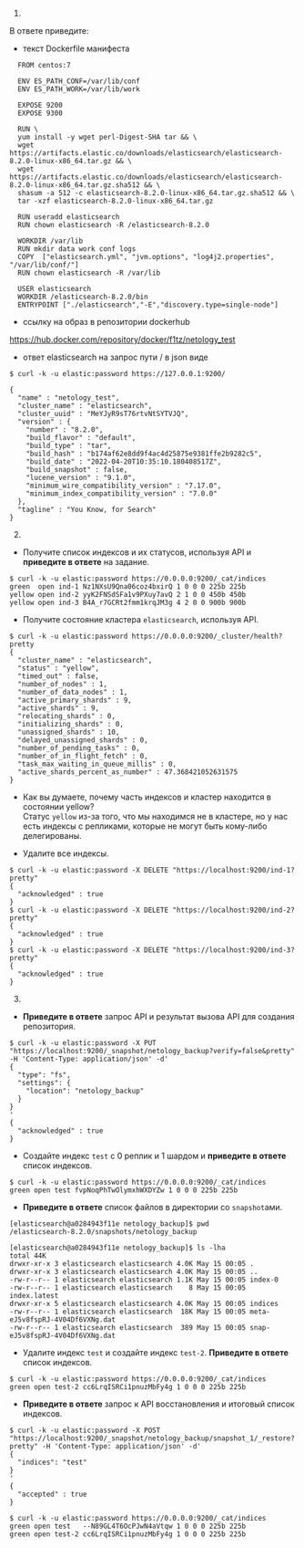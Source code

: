 1.  

В ответе приведите:

* текст Dockerfile манифеста
```
  FROM centos:7

  ENV ES_PATH_CONF=/var/lib/conf
  ENV ES_PATH_WORK=/var/lib/work

  EXPOSE 9200
  EXPOSE 9300

  RUN \
  yum install -y wget perl-Digest-SHA tar && \
  wget https://artifacts.elastic.co/downloads/elasticsearch/elasticsearch-8.2.0-linux-x86_64.tar.gz && \
  wget https://artifacts.elastic.co/downloads/elasticsearch/elasticsearch-8.2.0-linux-x86_64.tar.gz.sha512 && \
  shasum -a 512 -c elasticsearch-8.2.0-linux-x86_64.tar.gz.sha512 && \
  tar -xzf elasticsearch-8.2.0-linux-x86_64.tar.gz

  RUN useradd elasticsearch
  RUN chown elasticsearch -R /elasticsearch-8.2.0

  WORKDIR /var/lib
  RUN mkdir data work conf logs
  COPY  ["elasticsearch.yml", "jvm.options", "log4j2.properties", "/var/lib/conf/"]
  RUN chown elasticsearch -R /var/lib

  USER elasticsearch
  WORKDIR /elasticsearch-8.2.0/bin 
  ENTRYPOINT ["./elasticsearch","-E","discovery.type=single-node"]
```
  
* ссылку на образ в репозитории dockerhub  

https://hub.docker.com/repository/docker/f1tz/netology_test

* ответ elasticsearch на запрос пути / в json виде
  
```
$ curl -k -u elastic:password https://127.0.0.1:9200/

{
  "name" : "netology_test",
  "cluster_name" : "elasticsearch",
  "cluster_uuid" : "MeYJyR9sT76rtvNtSYTVJQ",
  "version" : {
    "number" : "8.2.0",
    "build_flavor" : "default",
    "build_type" : "tar",
    "build_hash" : "b174af62e8dd9f4ac4d25875e9381ffe2b9282c5",
    "build_date" : "2022-04-20T10:35:10.180408517Z",
    "build_snapshot" : false,
    "lucene_version" : "9.1.0",
    "minimum_wire_compatibility_version" : "7.17.0",
    "minimum_index_compatibility_version" : "7.0.0"
  },
  "tagline" : "You Know, for Search"
}
```
  
2.  
* Получите список индексов и их статусов, используя API и **приведите в ответе** на задание.
```
$ curl -k -u elastic:password https://0.0.0.0:9200/_cat/indices
green  open ind-1 Nz1NXsU9Qna06coz4bxirQ 1 0 0 0 225b 225b
yellow open ind-2 yyK2FNSdSFa1v9PXuy7avQ 2 1 0 0 450b 450b
yellow open ind-3 B4A_r7GCRt2fmm1krqJM3g 4 2 0 0 900b 900b
```
* Получите состояние кластера `elasticsearch`, используя API.
```
$ curl -k -u elastic:password https://0.0.0.0:9200/_cluster/health?pretty
{
  "cluster_name" : "elasticsearch",
  "status" : "yellow",
  "timed_out" : false,
  "number_of_nodes" : 1,
  "number_of_data_nodes" : 1,
  "active_primary_shards" : 9,
  "active_shards" : 9,
  "relocating_shards" : 0,
  "initializing_shards" : 0,
  "unassigned_shards" : 10,
  "delayed_unassigned_shards" : 0,
  "number_of_pending_tasks" : 0,
  "number_of_in_flight_fetch" : 0,
  "task_max_waiting_in_queue_millis" : 0,
  "active_shards_percent_as_number" : 47.368421052631575
}
```
  
* Как вы думаете, почему часть индексов и кластер находится в состоянии yellow?  
Статус `yellow` из-за того, что мы находимся не в кластере, но у нас есть индексы с репликами, которые не могут быть кому-либо делегированы.  
  
* Удалите все индексы.
```
$ curl -k -u elastic:password -X DELETE "https://localhost:9200/ind-1?pretty" 
{
  "acknowledged" : true
}
$ curl -k -u elastic:password -X DELETE "https://localhost:9200/ind-2?pretty" 
{
  "acknowledged" : true
}
$ curl -k -u elastic:password -X DELETE "https://localhost:9200/ind-3?pretty" 
{
  "acknowledged" : true
}
```
3.  
* **Приведите в ответе** запрос API и результат вызова API для создания репозитория.
```
$ curl -k -u elastic:password -X PUT "https://localhost:9200/_snapshot/netology_backup?verify=false&pretty" -H 'Content-Type: application/json' -d'
{              
  "type": "fs",
  "settings": {
    "location": "netology_backup"
  }
}
'
{
  "acknowledged" : true
}
```
* Создайте индекс `test` с 0 реплик и 1 шардом и **приведите в ответе** список индексов.
```
$ curl -k -u elastic:password https://0.0.0.0:9200/_cat/indices
green open test fvpNoqPhTwOlymxhWXDYZw 1 0 0 0 225b 225b
```
* **Приведите в ответе** список файлов в директории со `snapshot`ами.
```
[elasticsearch@a0284943f11e netology_backup]$ pwd
/elasticsearch-8.2.0/snapshots/netology_backup

[elasticsearch@a0284943f11e netology_backup]$ ls -lha
total 44K
drwxr-xr-x 3 elasticsearch elasticsearch 4.0K May 15 00:05 .
drwxr-xr-x 3 elasticsearch elasticsearch 4.0K May 15 00:05 ..
-rw-r--r-- 1 elasticsearch elasticsearch 1.1K May 15 00:05 index-0
-rw-r--r-- 1 elasticsearch elasticsearch    8 May 15 00:05 index.latest
drwxr-xr-x 5 elasticsearch elasticsearch 4.0K May 15 00:05 indices
-rw-r--r-- 1 elasticsearch elasticsearch  18K May 15 00:05 meta-eJ5v8fspRJ-4V04Df6VXNg.dat
-rw-r--r-- 1 elasticsearch elasticsearch  389 May 15 00:05 snap-eJ5v8fspRJ-4V04Df6VXNg.dat
```   
* Удалите индекс `test` и создайте индекс `test-2`. **Приведите в ответе** список индексов.
```
$ curl -k -u elastic:password https://0.0.0.0:9200/_cat/indices
green open test-2 cc6LrqISRCi1pnuzMbFy4g 1 0 0 0 225b 225b
```
* **Приведите в ответе** запрос к API восстановления и итоговый список индексов.
```
$ curl -k -u elastic:password -X POST "https://localhost:9200/_snapshot/netology_backup/snapshot_1/_restore?pretty" -H 'Content-Type: application/json' -d'
{
  "indices": "test"
}
'
{
  "accepted" : true
}

$ curl -k -u elastic:password https://0.0.0.0:9200/_cat/indices
green open test   --N89GL4T6OcPJwN4aVtqw 1 0 0 0 225b 225b
green open test-2 cc6LrqISRCi1pnuzMbFy4g 1 0 0 0 225b 225b
```
